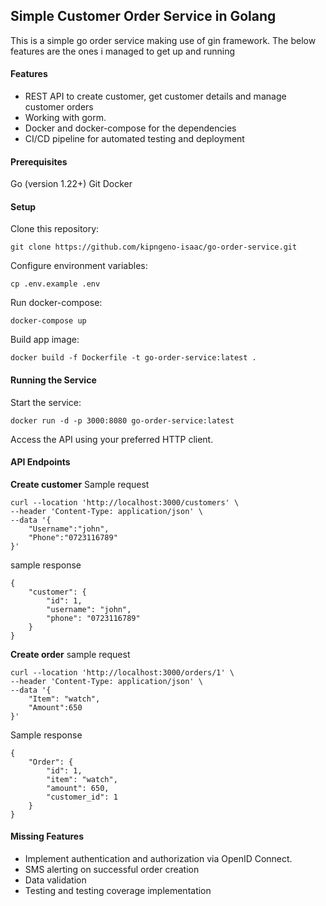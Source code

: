 ## Simple Customer Order Service in Golang

This is a simple go order service making use of gin framework. The below features are the ones i managed to get up and running

#### Features
- REST API to create customer, get customer details and manage customer orders
- Working with gorm.
- Docker and docker-compose for the dependencies
- CI/CD pipeline for automated testing and deployment

#### Prerequisites
Go (version 1.22+)
Git
Docker

#### Setup

Clone this repository: 
```
git clone https://github.com/kipngeno-isaac/go-order-service.git
```

Configure environment variables:
```
cp .env.example .env
```

Run docker-compose: 
```
docker-compose up
```
Build app image:
```
docker build -f Dockerfile -t go-order-service:latest .
```

#### Running the Service
Start the service:
``` 
docker run -d -p 3000:8080 go-order-service:latest
```

Access the API using your preferred HTTP client.

#### API Endpoints
**Create customer**
Sample request
```
curl --location 'http://localhost:3000/customers' \
--header 'Content-Type: application/json' \
--data '{
    "Username":"john",
    "Phone":"0723116789"
}'
```
sample response
```
{
    "customer": {
        "id": 1,
        "username": "john",
        "phone": "0723116789"
    }
}
```

**Create order**
sample request
```
curl --location 'http://localhost:3000/orders/1' \
--header 'Content-Type: application/json' \
--data '{
    "Item": "watch",
    "Amount":650
}'
```
Sample response
```
{
    "Order": {
        "id": 1,
        "item": "watch",
        "amount": 650,
        "customer_id": 1
    }
}
```
#### Missing Features
- Implement authentication and authorization via OpenID Connect.
- SMS alerting on successful order creation
- Data validation
- Testing and testing coverage implementation